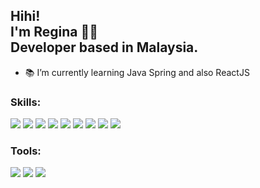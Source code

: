 <h2> 
Hihi! <br>
I'm Regina 👋😋<br>
Developer based in Malaysia.
</h2>

- 📚 I’m currently learning Java Spring and also ReactJS


### Skills:

![](https://img.shields.io/badge/Backend-JavaScript-red)
![](https://img.shields.io/badge/Backend-Node.js-red)
![](https://img.shields.io/badge/Backend-Java-red)
![](https://img.shields.io/badge/Frontend-HTML-orange)
![](https://img.shields.io/badge/Frontend-CSS-orange)
![](https://img.shields.io/badge/Frameworks-Bootstrap-yellow)
![](https://img.shields.io/badge/Frameworks-jQuery-yellow)
![](https://img.shields.io/badge/Frameworks-VueJS-yellow)
![](https://img.shields.io/badge/Database-MySQL-yellowgreen)


### Tools:
![](https://img.shields.io/badge/Tools-VS%20Code-green)
![](https://img.shields.io/badge/Tools-IntelliJ-green)
![](https://img.shields.io/badge/Tools-Figma-yellowgreen)

